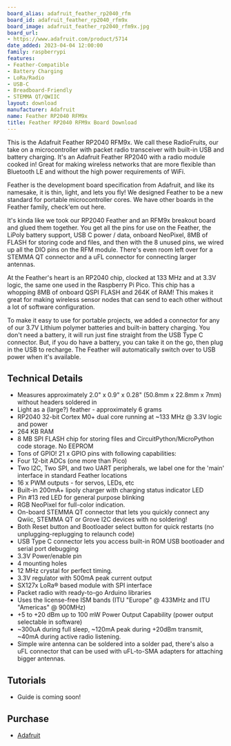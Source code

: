 ```yaml
---
board_alias: adafruit_feather_rp2040_rfm
board_id: adafruit_feather_rp2040_rfm9x
board_image: adafruit_feather_rp2040_rfm9x.jpg
board_url:
- https://www.adafruit.com/product/5714
date_added: 2023-04-04 12:00:00
family: raspberrypi
features:
- Feather-Compatible
- Battery Charging
- LoRa/Radio
- USB-C
- Breadboard-Friendly
- STEMMA QT/QWIIC
layout: download
manufacturer: Adafruit
name: Feather RP2040 RFM9x
title: Feather RP2040 RFM9x Board Download
---
```


This is the Adafruit Feather RP2040 RFM9x. We call these RadioFruits, our take on a microcontroller with packet radio transceiver with built-in USB and battery charging. It's an Adafruit Feather RP2040 with a radio module cooked in! Great for making wireless networks that are more flexible than Bluetooth LE and without the high power requirements of WiFi.

Feather is the development board specification from Adafruit, and like its namesake, it is thin, light, and lets you fly! We designed Feather to be a new standard for portable microcontroller cores. We have other boards in the Feather family, check'em out here.

It's kinda like we took our RP2040 Feather and an RFM9x breakout board and glued them together. You get all the pins for use on the Feather, the LiPoly battery support, USB C power / data, onboard NeoPixel, 8MB of FLASH for storing code and files, and then with the 8 unused pins, we wired up all the DIO pins on the RFM module. There's even room left over for a STEMMA QT connector and a uFL connector for connecting larger antennas.

At the Feather's heart is an RP2040 chip, clocked at 133 MHz and at 3.3V logic, the same one used in the Raspberry Pi Pico. This chip has a whopping 8MB of onboard QSPI FLASH and 264K of RAM! This makes it great for making wireless sensor nodes that can send to each other without a lot of software configuration.

To make it easy to use for portable projects, we added a connector for any of our 3.7V Lithium polymer batteries and built-in battery charging. You don't need a battery, it will run just fine straight from the USB Type C connector. But, if you do have a battery, you can take it on the go, then plug in the USB to recharge. The Feather will automatically switch over to USB power when it's available.

## Technical Details

* Measures approximately 2.0" x 0.9" x 0.28" (50.8mm x 22.8mm x 7mm) without headers soldered in
* Light as a (large?) feather - approximately 6 grams
* RP2040 32-bit Cortex M0+ dual core running at ~133 MHz @ 3.3V logic and power
* 264 KB RAM
* 8 MB SPI FLASH chip for storing files and CircuitPython/MicroPython code storage. No EEPROM
* Tons of GPIO! 21 x GPIO pins with following capabilities:
* Four 12-bit ADCs (one more than Pico)
* Two I2C, Two SPI, and two UART peripherals, we label one for the 'main' interface in standard Feather locations
* 16 x PWM outputs - for servos, LEDs, etc
* Built-in 200mA+ lipoly charger with charging status indicator LED
* Pin #13 red LED for general purpose blinking
* RGB NeoPixel for full-color indication.
* On-board STEMMA QT connector that lets you quickly connect any Qwiic, STEMMA QT or Grove I2C devices with no soldering!
* Both Reset button and Bootloader select button for quick restarts (no unplugging-replugging to relaunch code)
* USB Type C connector lets you access built-in ROM USB bootloader and serial port debugging
* 3.3V Power/enable pin
* 4 mounting holes
* 12 MHz crystal for perfect timing.
* 3.3V regulator with 500mA peak current output
* SX127x LoRa® based module with SPI interface
* Packet radio with ready-to-go Arduino libraries
* Uses the license-free ISM bands (ITU "Europe" @ 433MHz and ITU "Americas" @ 900MHz)
* +5 to +20 dBm up to 100 mW Power Output Capability (power output selectable in software)
* ~300uA during full sleep, ~120mA peak during +20dBm transmit, ~40mA during active radio listening.
* Simple wire antenna can be soldered into a solder pad, there's also a uFL connector that can be used with uFL-to-SMA adapters for attaching bigger antennas.

## Tutorials

* Guide is coming soon!

## Purchase

* [Adafruit](https://www.adafruit.com/product/5714)
